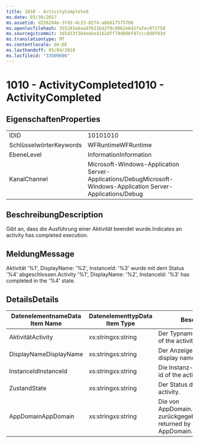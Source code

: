 ```yaml
---
title: 1010 - ActivityCompleted
ms.date: 03/30/2017
ms.assetid: d256284e-3fd2-4c33-82f4-abb617575706
ms.openlocfilehash: 355281e6aa8f621bd2f9c0862e641fafec872750
ms.sourcegitcommit: 3d5d33f384eeba41b2dff79d096f47ccc8d8f03d
ms.translationtype: MT
ms.contentlocale: de-DE
ms.lasthandoff: 05/04/2018
ms.locfileid: "33509696"
---
```

# <a name="1010---activitycompleted"></a><span data-ttu-id="425b9-102">1010 - ActivityCompleted</span><span class="sxs-lookup"><span data-stu-id="425b9-102">1010 - ActivityCompleted</span></span>
## <a name="properties"></a><span data-ttu-id="425b9-103">Eigenschaften</span><span class="sxs-lookup"><span data-stu-id="425b9-103">Properties</span></span>  
  
|||  
|-|-|  
|<span data-ttu-id="425b9-104">ID</span><span class="sxs-lookup"><span data-stu-id="425b9-104">ID</span></span>|<span data-ttu-id="425b9-105">1010</span><span class="sxs-lookup"><span data-stu-id="425b9-105">1010</span></span>|  
|<span data-ttu-id="425b9-106">Schlüsselwörter</span><span class="sxs-lookup"><span data-stu-id="425b9-106">Keywords</span></span>|<span data-ttu-id="425b9-107">WFRuntime</span><span class="sxs-lookup"><span data-stu-id="425b9-107">WFRuntime</span></span>|  
|<span data-ttu-id="425b9-108">Ebene</span><span class="sxs-lookup"><span data-stu-id="425b9-108">Level</span></span>|<span data-ttu-id="425b9-109">Information</span><span class="sxs-lookup"><span data-stu-id="425b9-109">Information</span></span>|  
|<span data-ttu-id="425b9-110">Kanal</span><span class="sxs-lookup"><span data-stu-id="425b9-110">Channel</span></span>|<span data-ttu-id="425b9-111">Microsoft-Windows-Application Server-Applications/Debug</span><span class="sxs-lookup"><span data-stu-id="425b9-111">Microsoft-Windows-Application Server-Applications/Debug</span></span>|  
  
## <a name="description"></a><span data-ttu-id="425b9-112">Beschreibung</span><span class="sxs-lookup"><span data-stu-id="425b9-112">Description</span></span>  
 <span data-ttu-id="425b9-113">Gibt an, dass die Ausführung einer Aktivität beendet wurde.</span><span class="sxs-lookup"><span data-stu-id="425b9-113">Indicates an activity has completed execution.</span></span>  
  
## <a name="message"></a><span data-ttu-id="425b9-114">Meldung</span><span class="sxs-lookup"><span data-stu-id="425b9-114">Message</span></span>  
 <span data-ttu-id="425b9-115">Aktivität '%1', DisplayName: '%2', InstanceId: '%3' wurde mit dem Status '%4' abgeschlossen.</span><span class="sxs-lookup"><span data-stu-id="425b9-115">Activity '%1', DisplayName: '%2', InstanceId: '%3' has completed in the '%4' state.</span></span>  
  
## <a name="details"></a><span data-ttu-id="425b9-116">Details</span><span class="sxs-lookup"><span data-stu-id="425b9-116">Details</span></span>  
  
|<span data-ttu-id="425b9-117">Datenelementname</span><span class="sxs-lookup"><span data-stu-id="425b9-117">Data Item Name</span></span>|<span data-ttu-id="425b9-118">Datenelementtyp</span><span class="sxs-lookup"><span data-stu-id="425b9-118">Data Item Type</span></span>|<span data-ttu-id="425b9-119">Beschreibung</span><span class="sxs-lookup"><span data-stu-id="425b9-119">Description</span></span>|  
|--------------------|--------------------|-----------------|  
|<span data-ttu-id="425b9-120">Aktivität</span><span class="sxs-lookup"><span data-stu-id="425b9-120">Activity</span></span>|<span data-ttu-id="425b9-121">xs:string</span><span class="sxs-lookup"><span data-stu-id="425b9-121">xs:string</span></span>|<span data-ttu-id="425b9-122">Der Typname der Aktivität.</span><span class="sxs-lookup"><span data-stu-id="425b9-122">The type name of the activity.</span></span>|  
|<span data-ttu-id="425b9-123">DisplayName</span><span class="sxs-lookup"><span data-stu-id="425b9-123">DisplayName</span></span>|<span data-ttu-id="425b9-124">xs:string</span><span class="sxs-lookup"><span data-stu-id="425b9-124">xs:string</span></span>|<span data-ttu-id="425b9-125">Der Anzeigename der Aktivität.</span><span class="sxs-lookup"><span data-stu-id="425b9-125">The display name of the activity.</span></span>|  
|<span data-ttu-id="425b9-126">InstanceId</span><span class="sxs-lookup"><span data-stu-id="425b9-126">InstanceId</span></span>|<span data-ttu-id="425b9-127">xs:string</span><span class="sxs-lookup"><span data-stu-id="425b9-127">xs:string</span></span>|<span data-ttu-id="425b9-128">Die Instanz-ID der Aktivität.</span><span class="sxs-lookup"><span data-stu-id="425b9-128">The instance id of the activity.</span></span>|  
|<span data-ttu-id="425b9-129">Zustand</span><span class="sxs-lookup"><span data-stu-id="425b9-129">State</span></span>|<span data-ttu-id="425b9-130">xs:string</span><span class="sxs-lookup"><span data-stu-id="425b9-130">xs:string</span></span>|<span data-ttu-id="425b9-131">Der Status der Aktivität.</span><span class="sxs-lookup"><span data-stu-id="425b9-131">The state of the activity.</span></span>|  
|<span data-ttu-id="425b9-132">AppDomain</span><span class="sxs-lookup"><span data-stu-id="425b9-132">AppDomain</span></span>|<span data-ttu-id="425b9-133">xs:string</span><span class="sxs-lookup"><span data-stu-id="425b9-133">xs:string</span></span>|<span data-ttu-id="425b9-134">Die von AppDomain.CurrentDomain.FriendlyName zurückgegebene Zeichenfolge.</span><span class="sxs-lookup"><span data-stu-id="425b9-134">The string returned by AppDomain.CurrentDomain.FriendlyName.</span></span>|
